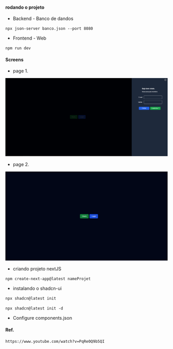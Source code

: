 
#### rodando o projeto

* Backend - Banco de dandos
```
npx json-server banco.json --port 8080
```

* Frontend - Web
```
npm run dev
```

#### Screens
* page 1.
<img src="./screens/page1.png" alt="">

* page 2.
<img src="./screens/page2.png" alt="">

* criando projeto nextJS

```
npm create-next-app@latest nameProjet
```

* instalando o shadcn-ui
    
```1
npx shadcn@latest init
```

```2
npx shadcn@latest init -d
```

* Configure components.json

#### Ref.
```
https://www.youtube.com/watch?v=PqRe0Q9b5QI
```